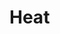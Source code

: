 # Heat
    
<ClientOnly>
    <hpcc-vitepress style="width:100%;height:600px">
        <div id="placeholder" style="width:100%;height:600px">
        </div>
        <script type="module">
            import { Heat } from "@hpcc-js/chart";
            
            new Heat()
                .target("target")
                .columns(["Day", "Hour", "weight"])
                .orientation("vertical")
                // .paletteID("RdYlBu")
                // .reversePalette(true)
                .xAxisType("ordinal")
                .yAxisType("time")
                .yAxisTypeTimePattern("%H")
                .yAxisTickFormat("%H %p")
                .yAxisTitle("Hour")
                .radius(45)
                .blur(25)
                .minOpacity(.05)
                .data([["Sat", 0, 0.18998719125426], ["Sat", 1, 0.21651075448881343], ["Sat", 2, 0.29360917730014136], ["Sat", 3, 0.1651116355055364], ["Sat", 4, 0.11885237728786953], ["Sat", 5, 0.09315256213264339], ["Sat", 6, 0.19081093933358728], ["Sat", 7, 0.26505462252549605], ["Sat", 8, 0.31304625721290896], ["Sat", 9, 0.18326323889972618], ["Sat", 10, 0.5427922043058862], ["Sat", 11, 0.33890867440986455], ["Sat", 12, 0.22287115322174472], ["Sat", 13, 0.2587162108611005], ["Sat", 14, 0.28441551468915144], ["Sat", 15, 0.19982154681583783], ["Sat", 16, 0.2930569439508717], ["Sat", 17, 0.47723750380299584], ["Sat", 18, 0.22207706211858186], ["Sat", 19, 0.33558402511639085], ["Sat", 20, 0.3690611266071652], ["Sat", 21, 0.5573599155287506], ["Sat", 22, 0.6831520252391093], ["Sat", 23, 0.5778902129422021], ["Fri", 0, 0.22511997013849297], ["Fri", 1, 0.12872968433216836], ["Fri", 2, 0.14983215685472429], ["Fri", 3, 0.2927501476457219], ["Fri", 4, 0.10428671137370601], ["Fri", 5, 0.15568583035698308], ["Fri", 6, 0.24599132277783603], ["Fri", 7, 0.2731898378837191], ["Fri", 8, 0.44567225462048016], ["Fri", 9, 0.20923559143936044], ["Fri", 10, 0.37126545805966676], ["Fri", 11, 0.25775900638903304], ["Fri", 12, 0.3814741051135274], ["Fri", 13, 0.34006938709768136], ["Fri", 14, 0.27593924410503684], ["Fri", 15, 0.4419477474759613], ["Fri", 16, 0.38965124930012096], ["Fri", 17, 0.3172503892478122], ["Fri", 18, 0.46400589048905894], ["Fri", 19, 0.2558543126612278], ["Fri", 20, 0.3590657029853837], ["Fri", 21, 0.15632447799886998], ["Fri", 22, 0.26420326277870526], ["Fri", 23, 0.297398622995917], ["Thur", 0, 0.18232751016901919], ["Thur", 1, 0.10522908735769126], ["Thur", 2, 0.2871142995201194], ["Thur", 3, 0.13264031456847822], ["Thur", 4, 0.18082727623683653], ["Thur", 5, 0.09944495435126643], ["Thur", 6, 0.11995531000488316], ["Thur", 7, 0.32298185555518627], ["Thur", 8, 0.2721533776994879], ["Thur", 9, 0.27001193948954205], ["Thur", 10, 0.4749544279655059], ["Thur", 11, 0.2692331882016368], ["Thur", 12, 0.4508438176709558], ["Thur", 13, 0.4492663733353105], ["Thur", 14, 0.3835056079807946], ["Thur", 15, 0.3464395010469424], ["Thur", 16, 0.34637609647721146], ["Thur", 17, 0.28212732557990894], ["Thur", 18, 0.19046579349029374], ["Thur", 19, 0.3223897386862471], ["Thur", 20, 0.2504833320124048], ["Thur", 21, 0.28639128289431637], ["Thur", 22, 0.4919882701545998], ["Thur", 23, 0.11120547938200998], ["Wed", 0, 0.26539414376986187], ["Wed", 1, 0.1915083896006279], ["Wed", 2, 0.1144094554621247], ["Wed", 3, 0.1915083896006279], ["Wed", 4, 0.1915083896006279], ["Wed", 5, 0.06301033647884767], ["Wed", 6, 0.18917162440973667], ["Wed", 7, 0.2034494131242346], ["Wed", 8, 0.355351933711545], ["Wed", 9, 0.3451218109163239], ["Wed", 10, 0.3226346644031917], ["Wed", 11, 0.20270338677554525], ["Wed", 12, 0.12560445263704206], ["Wed", 13, 0.2519610675488765], ["Wed", 14, 0.30086133062670817], ["Wed", 15, 0.24946221164343108], ["Wed", 16, 0.31534569552000696], ["Wed", 17, 0.4939159736052912], ["Wed", 18, 0.31544642697353115], ["Wed", 19, 0.24156016147712192], ["Wed", 20, 0.27236557847721654], ["Wed", 21, 0.3740930973387977], ["Wed", 22, 0.1085307269282787], ["Wed", 23, 0.13101787344141086], ["Tue", 0, 0.38368457249213195], ["Tue", 1, 0.11328658098527632], ["Tue", 2, 0.14541071077033996], ["Tue", 3, 0.06827291576651778], ["Tue", 4, 0.17107115373307188], ["Tue", 5, 0.11538864700272793], ["Tue", 6, 0.11217648968780919], ["Tue", 7, 0.13902321169712045], ["Tue", 8, 0.3094408893002232], ["Tue", 9, 0.40688502041473745], ["Tue", 10, 0.36313484464602097], ["Tue", 11, 0.4601351437724185], ["Tue", 12, 0.4095924978076847], ["Tue", 13, 0.22557709663316622], ["Tue", 14, 0.3283753345997203], ["Tue", 15, 0.2706332020074705], ["Tue", 16, 0.24600410595721722], ["Tue", 17, 0.5543993311840548], ["Tue", 18, 0.2738964920399142], ["Tue", 19, 0.2781803911141563], ["Tue", 20, 0.17569661936038083], ["Tue", 21, 0.48912841726342815], ["Tue", 22, 0.38632966796969875], ["Tue", 23, 0.18644420525695468], ["Mon", 0, 0.6359227793699938], ["Mon", 1, 0.5221023728137567], ["Mon", 2, 0.37279943958541595], ["Mon", 3, 0.34710013575736504], ["Mon", 4, 0.28285085353288725], ["Mon", 5, 0.25751868261666566], ["Mon", 6, 0.28428921687686476], ["Mon", 7, 0.17089474585761072], ["Mon", 8, 0.36545166807707746], ["Mon", 9, 0.21043056304791902], ["Mon", 10, 0.3696194958825379], ["Mon", 11, 0.3105586505053191], ["Mon", 12, 0.4402250862225449], ["Mon", 13, 0.2582289160630875], ["Mon", 14, 0.2996172716093256], ["Mon", 15, 0.32338989464103557], ["Mon", 16, 0.3249376820005164], ["Mon", 17, 0.22535620329345835], ["Mon", 18, 0.2782090254359703], ["Mon", 19, 0.14818108140584293], ["Mon", 20, 0.32807825351090025], ["Mon", 21, 0.5908569587793598], ["Mon", 22, 0.5080470114204925], ["Mon", 23, 0.2530276960364474], ["Sun", 0, 0.6469792068804184], ["Sun", 1, 0.4528553787783882], ["Sun", 2, 0.540662526620971], ["Sun", 3, 0.48754995027343223], ["Sun", 4, 0.2125643313502361], ["Sun", 5, 0.1999907961108455], ["Sun", 6, 0.19768419922329403], ["Sun", 7, 0.1666001089126883], ["Sun", 8, 0.39061458969829144], ["Sun", 9, 0.3091105719450119], ["Sun", 10, 0.3605096909282889], ["Sun", 11, 0.23504738724596624], ["Sun", 12, 0.2493108587995572], ["Sun", 13, 0.27608139305975626], ["Sun", 14, 0.301086314583818], ["Sun", 15, 0.4038845525503721], ["Sun", 16, 0.46976394580954595], ["Sun", 17, 0.5597125318620746], ["Sun", 18, 0.3975047233847814], ["Sun", 19, 0.19067492630497088], ["Sun", 20, 0.348541567064394], ["Sun", 21, 0.7699334507681412], ["Sun", 22, 0.606812411955852], ["Sun", 23, 1]])
                .render()
                ;
            
        </script>
    </hpcc-vitepress>
</ClientOnly>


## Events

### click

_Emitted whenever the user clicks on a data element._


